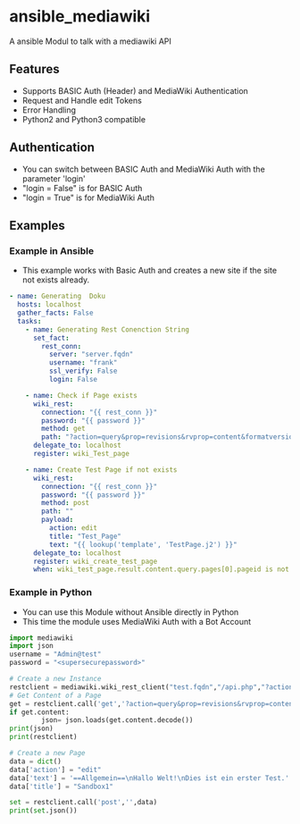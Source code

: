 # ansible_mediawiki
A ansible Modul to talk with a mediawiki API
## Features
* Supports BASIC Auth (Header) and MediaWiki Authentication
* Request and Handle edit Tokens
* Error Handling
* Python2 and Python3 compatible
## Authentication
* You can switch between BASIC Auth and MediaWiki Auth with the parameter 'login'
* "login = False" is for BASIC Auth
* "login = True" is for MediaWiki Auth
## Examples
### Example in Ansible
* This example works with Basic Auth and creates a new site if the site not exists already.
```yaml
- name: Generating  Doku
  hosts: localhost
  gather_facts: False
  tasks:
    - name: Generating Rest Conenction String
      set_fact:
        rest_conn:
          server: "server.fqdn"
          username: "frank"
          ssl_verify: False
          login: False

    - name: Check if Page exists
      wiki_rest:
        connection: "{{ rest_conn }}"
        password: "{{ password }}"
        method: get
        path: "?action=query&prop=revisions&rvprop=content&formatversion=2&titles=Test_Page"
      delegate_to: localhost
      register: wiki_Test_page

    - name: Create Test Page if not exists
      wiki_rest:
        connection: "{{ rest_conn }}"
        password: "{{ password }}"
        method: post
        path: ""
        payload:
          action: edit
          title: "Test_Page"
          text: "{{ lookup('template', 'TestPage.j2') }}"
      delegate_to: localhost
      register: wiki_create_test_page
      when: wiki_test_page.result.content.query.pages[0].pageid is not defined
```
### Example in Python
* You can use this Module without Ansible directly in Python
* This time the module uses MediaWiki Auth with a Bot Account
```python
import mediawiki
import json
username = "Admin@test"
password = "<supersecurepassword>"

# Create a new Instance
restclient = mediawiki.wiki_rest_client("test.fqdn","/api.php","?action=query&meta=tokens&format=json",username,password,True,True,True)
# Get Content of a Page
get = restclient.call('get','?action=query&prop=revisions&rvprop=content&formatversion=2&titles=sandbox4','')
if get.content:
        json= json.loads(get.content.decode())
print(json)
print(restclient)

# Create a new Page
data = dict()
data['action'] = "edit"
data['text'] = '==Allgemein==\nHallo Welt!\nDies ist ein erster Test.'
data['title'] = "Sandbox1"

set = restclient.call('post','',data)
print(set.json())
```
